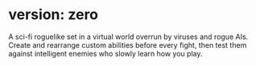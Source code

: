 # version: zero
A sci-fi roguelike set in a virtual world overrun by viruses and rogue AIs. Create and rearrange custom abilities before every fight, then test them against intelligent enemies who slowly learn how you play.
